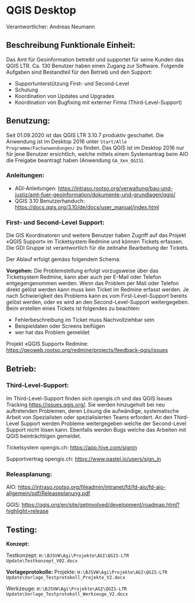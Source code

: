 # QGIS Desktop
Verantwortlicher: Andreas Neumann

## Beschreibung Funktionale Einheit:
Das Amt für Geoinformation betreibt und supportet für seine Kunden das QGIS LTR. Ca. 130 Benutzer haben einen Zugang zur Software. Folgende Aufgaben sind Bestandteil für den Betrieb und den Support:
* Supportunterstützung First- und Second-Level
* Schulung
* Koordination von Updates und Upgrades 
* Koordination von Bugfixing mit externer Firma (Third-Level-Support)

## Benutzung:
Seit 01.09.2020 ist das QGIS LTR 3.10.7 produktiv geschaltet.
Die Anwendung ist im Desktop 2016 unter `Start/Alle Programme/Fachanwendungen/` zu finden. Das QGIS ist im Desktop 2016 nur für jene Benutzer ersichtlich, welche mittels einem Systemantrag beim AIO die Freigabe beantragt haben (Anwendung `GA_Xen_QGIS`).

### Anleitungen:
* AGI-Anleitungen: https://intraso.rootso.org/verwaltung/bau-und-justiz/amt-fuer-geoinformation/dokumente-und-grundlagen/qgis/
* QGIS 3.10 Benutzerhanduch: https://docs.qgis.org/3.10/de/docs/user_manual/index.html

### First- und Second-Level Support:
Die GIS Koordinatoren und weitere Benutzer haben Zugriff auf das Projekt «QGIS Support» im Ticketsystem Redmine und können Tickets erfassen. Die GDI Gruppe ist verantwortlich für die zeitnahe Bearbeitung der Tickets. 

Der Ablauf erfolgt gemäss folgendem Schema:

**Vorgehen:** Die Problemstellung erfolgt vorzugsweise über das Ticketsystem Redmine, kann aber auch per E-Mail oder Telefon entgegengenommen werden. Wenn das Problem per Mail oder Telefon direkt gelöst werden kann muss kein Ticket im Redmine erfasst werden. Je nach Schwierigkeit des Problems kann es vom First-Level-Support bereits gelöst werden, oder es wird an den Second-Level-Support weitergegeben. Beim erstellen eines Tickets ist folgendes zu beachten:

* Fehlerbeschreibung im Ticket muss Nachvollziehbar sein
* Beispieldaten oder Screens beifügen
* wer hat das Problem gemeldet 

Projekt «QGIS Support» Redmine: https://geoweb.rootso.org/redmine/projects/feedback-qgis/issues

## Betrieb:
### Third-Level-Support:
Im Third-Level-Support finden sich opengis.ch und das QGIS Issues Tracking https://issues.qgis.org/. Sie werden hinzugeholt bei neu auftretenden Problemen, deren Lösung die aufwändige, systematische Arbeit von Spezialisten oder spezialisierten Teams erfordert. An den Third-Level Support werden Probleme weitergegeben welche der Second-Level Support nicht lösen kann. Ebenfalls werden Bugs welche das Arbeiten mit QGIS beinträchtigen gemeldet.

Ticketsystem opengis.ch: https://app.hive.com/signin

Supportvertrag opengis.ch: https://www.pastel.io/users/sign_in

### Releasplanung:
AIO: https://intraso.rootso.org/fileadmin/intranet/fd/fd-aio/fd-aio-allgemein/pdf/Releaseplanung.pdf

QGIS: https://qgis.org/en/site/getinvolved/development/roadmap.html?highlight=release


## Testing:
**Konzept:**

Testkonzept: `H:\BJSVW\Agi\Projekte\AGI\QGIS-LTR Update\Testkonzept_V02.docx`

**Vorlageprotokolle:**
Projekte: `H:\BJSVW\Agi\Projekte\AGI\QGIS-LTR Update\Vorlage_Testprotokoll_Projekte_V2.docx`

Werkzeuge: `H:\BJSVW\Agi\Projekte\AGI\QGIS-LTR Update\Vorlage_Testprotokoll_Werkzeuge_V2.docx`

